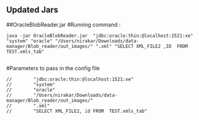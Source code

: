 ## Updated Jars


##OracleBlobReader.jar
#Running command : 
```
java -jar OracleBlobReader.jar  "jdbc:oracle:thin:@localhost:1521:xe"  "system" "oracle" "/Users/nirakar/Downloads/data-manager/Blob_reader/out_images/" ".xml" "SELECT XML_FILE2 ,ID  FROM  TEST.xmls_tab"


```
#Parameters to pass in the config file
```
//        "jdbc:oracle:thin:@localhost:1521:xe"
//        "system"
//        "oracle"
//        "/Users/nirakar/Downloads/data-manager/Blob_reader/out_images/"
//        ".xml"
//        "SELECT XML_FILE2, id FROM  TEST.xmls_tab"
```
